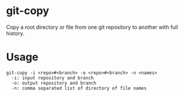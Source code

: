 # git-copy
Copy a root directory or file from one git repository to another with full history. 

# Usage 
```
git-copy -i <repo>#<branch> -o <repo>#<branch> -n <names>
  -i: input repository and branch
  -o: output repository and branch
  -n: comma separated list of directory of file names
```
 
